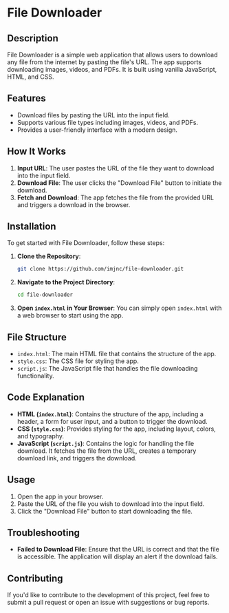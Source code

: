 # File Downloader

## Description

File Downloader is a simple web application that allows users to download any file from the internet by pasting the file's URL. The app supports downloading images, videos, and PDFs. It is built using vanilla JavaScript, HTML, and CSS.

## Features

- Download files by pasting the URL into the input field.
- Supports various file types including images, videos, and PDFs.
- Provides a user-friendly interface with a modern design.

## How It Works

1. **Input URL**: The user pastes the URL of the file they want to download into the input field.
2. **Download File**: The user clicks the "Download File" button to initiate the download.
3. **Fetch and Download**: The app fetches the file from the provided URL and triggers a download in the browser.

## Installation

To get started with File Downloader, follow these steps:

1. **Clone the Repository**:
   ```bash
   git clone https://github.com/imjnc/file-downloader.git
   ```
   
2. **Navigate to the Project Directory**:
   ```bash
   cd file-downloader
   ```

3. **Open `index.html` in Your Browser**:
   You can simply open `index.html` with a web browser to start using the app.

## File Structure

- `index.html`: The main HTML file that contains the structure of the app.
- `style.css`: The CSS file for styling the app.
- `script.js`: The JavaScript file that handles the file downloading functionality.

## Code Explanation

- **HTML (`index.html`)**: Contains the structure of the app, including a header, a form for user input, and a button to trigger the download.
- **CSS (`style.css`)**: Provides styling for the app, including layout, colors, and typography.
- **JavaScript (`script.js`)**: Contains the logic for handling the file download. It fetches the file from the URL, creates a temporary download link, and triggers the download.

## Usage

1. Open the app in your browser.
2. Paste the URL of the file you wish to download into the input field.
3. Click the "Download File" button to start downloading the file.

## Troubleshooting

- **Failed to Download File**: Ensure that the URL is correct and that the file is accessible. The application will display an alert if the download fails.

## Contributing

If you'd like to contribute to the development of this project, feel free to submit a pull request or open an issue with suggestions or bug reports.